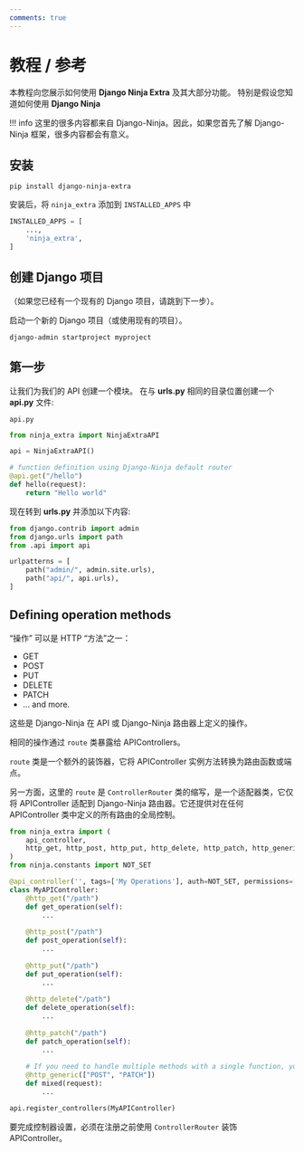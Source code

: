 ```yaml
---
comments: true
---
```

# **教程 / 参考**

本教程向您展示如何使用 **Django Ninja Extra** 及其大部分功能。
特别是假设您知道如何使用 **Django Ninja**


!!! info
    这里的很多内容都来自 Django-Ninja。因此，如果您首先了解 Django-Ninja 框架，很多内容都会有意义。

## **安装**

```
pip install django-ninja-extra
```

安装后，将 `ninja_extra` 添加到 `INSTALLED_APPS` 中

```Python 
INSTALLED_APPS = [
    ...,
    'ninja_extra',
]
```


## **创建 Django 项目**

（如果您已经有一个现有的 Django 项目，请跳到下一步）。

启动一个新的 Django 项目（或使用现有的项目）。

```
django-admin startproject myproject
```


## **第一步**

让我们为我们的 API 创建一个模块。 在与 **urls.py** 相同的目录位置创建一个 **api.py** 文件:


`api.py`


```Python
from ninja_extra import NinjaExtraAPI

api = NinjaExtraAPI()

# function definition using Django-Ninja default router
@api.get("/hello")
def hello(request):
    return "Hello world"

```

现在转到 **urls.py** 并添加以下内容:


```Python hl_lines="3 7"
from django.contrib import admin
from django.urls import path
from .api import api

urlpatterns = [
    path("admin/", admin.site.urls),
    path("api/", api.urls),
]
```

## **Defining operation methods**
“操作” 可以是 HTTP “方法”之一：

 - GET
 - POST
 - PUT
 - DELETE
 - PATCH
 - ... and more.

这些是 Django-Ninja 在 API 或 Django-Ninja 路由器上定义的操作。

相同的操作通过 `route` 类暴露给 APIControllers。

`route` 类是一个额外的装饰器，它将 APIController 实例方法转换为路由函数或端点。

另一方面，这里的 `route` 是 `ControllerRouter` 类的缩写，是一个适配器类，它仅将 APIController 适配到 Django-Ninja 路由器。它还提供对在任何 APIController 类中定义的所有路由的全局控制。

```Python
from ninja_extra import (
    api_controller, 
    http_get, http_post, http_put, http_delete, http_patch, http_generic
)
from ninja.constants import NOT_SET

@api_controller('', tags=['My Operations'], auth=NOT_SET, permissions=[])
class MyAPIController:
    @http_get("/path")
    def get_operation(self):
        ...
    
    @http_post("/path")
    def post_operation(self):
        ...
    
    @http_put("/path")
    def put_operation(self):
        ...
    
    @http_delete("/path")
    def delete_operation(self):
        ...
    
    @http_patch("/path")
    def patch_operation(self):
        ...
    
    # If you need to handle multiple methods with a single function, you can use the `generic` method as shown above
    @http_generic(["POST", "PATCH"]) 
    def mixed(request):
        ...

api.register_controllers(MyAPIController)
```
要完成控制器设置，必须在注册之前使用 `ControllerRouter` 装饰 APIController。

